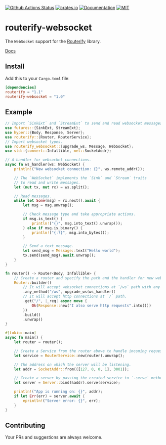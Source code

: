 [![Github Actions Status](https://github.com/routerify/routerify-websocket/workflows/Test/badge.svg)](https://github.com/routerify/routerify-websocket/actions)
[![crates.io](https://img.shields.io/crates/v/routerify-websocket.svg)](https://crates.io/crates/routerify-websocket)
[![Documentation](https://docs.rs/routerify-websocket/badge.svg)](https://docs.rs/routerify-websocket)
[![MIT](https://img.shields.io/crates/l/routerify-websocket.svg)](./LICENSE)

# routerify-websocket

The `WebSocket` support for the [Routerify](https://github.com/routerify/routerify) library.

[Docs](https://docs.rs/routerify-websocket)

## Install

Add this to your `Cargo.toml` file:

```toml
[dependencies]
routerify = "1.1"
routerify-websocket = "1.0"
```

## Example

```rust
// Import `SinkExt` and `StreamExt` to send and read websocket messages.
use futures::{SinkExt, StreamExt};
use hyper::{Body, Response, Server};
use routerify::{Router, RouterService};
// Import websocket types.
use routerify_websocket::{upgrade_ws, Message, WebSocket};
use std::{convert::Infallible, net::SocketAddr};

// A handler for websocket connections.
async fn ws_handler(ws: WebSocket) {
    println!("New websocket connection: {}", ws.remote_addr());

    // The `WebSocket` implements the `Sink` and `Stream` traits
    // to read and write messages.
    let (mut tx, mut rx) = ws.split();

    // Read messages.
    while let Some(msg) = rx.next().await {
        let msg = msg.unwrap();

        // Check message type and take appropriate actions.
        if msg.is_text() {
            println!("{}", msg.into_text().unwrap());
        } else if msg.is_binary() {
            println!("{:?}", msg.into_bytes());
        }

        // Send a text message.
        let send_msg = Message::text("Hello world");
        tx.send(send_msg).await.unwrap();
    }
}

fn router() -> Router<Body, Infallible> {
    // Create a router and specify the path and the handler for new websocket connections.
    Router::builder()
        // It will accept websocket connections at `/ws` path with any method type.
        .any_method("/ws", upgrade_ws(ws_handler))
        // It will accept http connections at `/` path.
        .get("/", |_req| async move {
            Ok(Response::new("I also serve http requests".into()))
        })
        .build()
        .unwrap()
}

#[tokio::main]
async fn main() {
    let router = router();

    // Create a Service from the router above to handle incoming requests.
    let service = RouterService::new(router).unwrap();

    // The address on which the server will be listening.
    let addr = SocketAddr::from(([127, 0, 0, 1], 3001));

    // Create a server by passing the created service to `.serve` method.
    let server = Server::bind(&addr).serve(service);

    println!("App is running on: {}", addr);
    if let Err(err) = server.await {
        eprintln!("Server error: {}", err);
    }
}
```

## Contributing

Your PRs and suggestions are always welcome.
